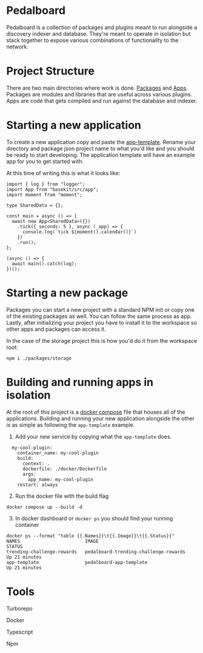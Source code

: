 # Pedalboard

Pedalboard is a collection of packages and plugins meant to run alongside a discovery indexer and database. They're meant to operate in isolation but stack together to expose various combinations of functionality to the network.

# Project Structure

There are two main directories where work is done. [Packages](./packages) and [Apps](./apps). Packages are modules and libraries that are useful across various plugins. Apps are code that gets compiled and run against the database and indexer.

# Starting a new application
To create a new application copy and paste the [app-template](./apps/app-template/). Rename your directory and package json project name to what you'd like and you should be ready to start developing. The application template will have an example app for you to get started with.

At this time of writing this is what it looks like:
```
import { log } from "logger";
import App from "basekit/src/app";
import moment from "moment";

type SharedData = {};

const main = async () => {
  await new App<SharedData>({})
    .tick({ seconds: 5 }, async (_app) => {
      console.log(`tick ${moment().calendar()}`)
    })
    .run();
};

(async () => {
  await main().catch(log);
})();
```
# Starting a new package
Packages you can start a new project with a standard NPM init or copy one of the existing packages as well. You can follow the same process as app. Lastly, after initializing your project you have to install it to the workspace so other apps and packages can access it. 

In the case of the storage project this is how you'd do it from the workspace root:
```
npm i ./packages/storage
```
# Building and running apps in isolation

At the root of this project is a [docker compose](./docker-compose.yml) file that houses all of the applications. Building and running your new application alongside the other is as simple as following the `app-template` example.

1. Add your new service by copying what the `app-template` does.
```
  my-cool-plugin:
    container_name: my-cool-plugin
    build:
      context: .
      dockerfile: ./docker/Dockerfile
      args:
        app_name: my-cool-plugin
    restart: always
```
2. Run the docker file with the build flag
```
docker compose up --build -d
```
3. In docker dashboard or `docker ps` you should find your running container
```
docker ps --format "table {{.Names}}\t{{.Image}}\t{{.Status}}"
NAMES                        IMAGE                                    STATUS
trending-challenge-rewards   pedalboard-trending-challenge-rewards    Up 21 minutes
app-template                 pedalboard-app-template                  Up 21 minutes
```
# Tools

Turborepo

Docker

Typescript

Npm
